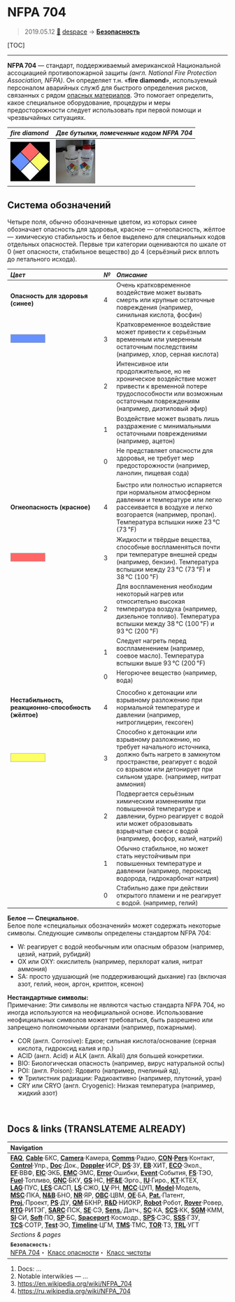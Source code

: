 # NFPA 704
> 2019.05.12 [🚀](../index/index.md) [despace](index.md) → **[Безопасность](qm.md)**

[TOC]

---

**NFPA 704** — стандарт, поддерживаемый американской Национальной ассоциацией противопожарной защиты *(англ. National Fire Protection Association, NFPA)*. Он определяет т.н. «**fire diamond**», используемый персоналом аварийных служб для быстрого определения рисков, связанных с рядом [опасных материалов](qm.md). Это помогает определить, какое специальное оборудование, процедуры и меры предосторожности следует использовать при первой помощи и чрезвычайных ситуациях.

|*fire diamond*|*Две бутылки, помеченные кодом NFPA 704*|
|:--|:--|
|[![](f/safety/nfpa_704_thumb.jpg)](f/safety/nfpa_704.png)|[![](f/safety/nalgene_bottles_thumb.jpg)](f/safety/nalgene_bottles.jpg)|



## Система обозначений
Четыре поля, обычно обозначенные цветом, из которых синее обозначает опасность для здоровья, красное — огнеопасность, жёлтое — химическую стабильность и белое выделено для специальных кодов отдельных опасностей. Первые три категории оцениваются по шкале от 0 (нет опасности, стабильное вещество) до 4 (серьёзный риск вплоть до летального исхода).

|*Цвет*|*№*|*Описание*|
|:--|:--|:--|
|**Опасность для здоровья (синее)**|4|Очень кратковременное воздействие может вызвать смерть или крупные остаточные повреждения (например, синильная кислота, фосфин)|
|![](f/safety/nfpa_704_blue.png)|3|Кратковременное воздействие может привести к серьёзным временным или умеренным остаточным последствиям (например, хлор, серная кислота)|
| |2|Интенсивное или продолжительное, но не хроническое воздействие может привести к временной потере трудоспособности или возможным остаточным повреждениям (например, диэтиловый эфир)|
| |1|Воздействие может вызвать лишь раздражение с минимальными остаточными повреждениями (например, ацетон)|
| |0|Не представляет опасности для здоровья, не требует мер предосторожности (например, ланолин, пищевая сода)|
| | | |
|**Огнеопасность (красное)**|4|Быстро или полностью испаряется при нормальном атмосферном давлении и температуре или легко рассеивается в воздухе и легко возгорается (например, пропан). Температура вспышки ниже 23 ℃ (73 ℉)|
|![](f/safety/nfpa_704_red.png)|3|Жидкости и твёрдые вещества, способные воспламеняться почти при температуре внешней среды (например, бензин). Температура вспышки между 23 ℃ (73 ℉) и 38 ℃ (100 ℉)|
| |2|Для воспламенения необходим некоторый нагрев или относительно высокая температура воздуха (например, дизельное топливо). Температура вспышки между 38 ℃ (100 ℉) и 93 ℃ (200 ℉)|
| |1|Следует нагреть перед воспламенением (например, соевое масло). Температура вспышки выше 93 ℃ (200 ℉)|
| |0|Негорючее вещество (например, вода)|
| | | |
|**Нестабильность, реакционно‑способность (жёлтое)**|4|Способно к детонации или взрывному разложению при нормальной температуре и давлении (например, нитроглицерин, гексоген)|
|![](f/safety/nfpa_704_yellow.png)|3|Способно к детонации или взрывному разложению, но требует начального источника, должно быть нагрето в замкнутом пространстве, реагирует с водой со взрывом или детонирует при сильном ударе. (например, нитрат аммония)|
| |2|Подвергается серьёзным химическим изменениям при повышенной температуре и давлении, бурно реагирует с водой или может образовывать взрывчатые смеси с водой (например, фосфор, калий, натрий)|
| |1|Обычно стабильное, но может стать неустойчивым при повышенных температуре и давлении (например, пероксид водорода, гидрокарбонат натрия)|
| |0|Стабильно даже при действии открытого пламени и не реагирует с водой. (например, гелий)|

**Белое — Специальное.**  
Белое поле «специальных обозначений» может содержать некоторые символы. Следующие символы определены стандартом NFPA 704:

   - W: реагирует с водой необычным или опасным образом (например, цезий, натрий, рубидий)
   - OX или OXY: окислитель (например, перхлорат калия, нитрат аммония)
   - SA: просто удушающий (не поддерживающий дыхание) газ (включая азот, гелий, неон, аргон, криптон, ксенон)

**Нестандартные символы:**  
Примечание: Эти символы не являются частью стандарта NFPA 704, но иногда используются на неофициальной основе. Использование неофициальных символов может требоваться, быть разрешено или запрещено полномочными органами (например, пожарными).
   - COR (англ. Corrosive): Едкое; сильная кислота/основание (серная кислота, гидроксид калия и пр.)
   - ACID (англ. Acid) и ALK (англ. Alkali) для большей конкретики.
   - BIO: Биологическая опасность (например, вирус натуральной оспы)
   - POI: (англ. Poison): Ядовито (например, пчелиный яд),
   - ☢ Трилистник радиации: Радиоактивно (например, плутоний, уран)
   - CRY или CRYO (англ. Cryogenic): Низкая температура (например, жидкий азот)



<p style="page-break-after:always"> </p>

## Docs & links (TRANSLATEME ALREADY)
|Navigation|
|:--|
|**[FAQ](faq.md)**, **[Cable](cable.md)**·БКС, **[Camera](cam.md)**·Камера, **[Comms](comms.md)**·Радио, **[CON](contact.md)·[Pers](person.md)**·Контакт, **[Control](control.md)**·Упр., **[Doc](doc.md)**·Док., **[Doppler](doppler.md)**·ИСР, **[DS](ds.md)**·ЗУ, **[EB](eb.md)**·ХИТ, **[ECO](ecology.md)**·Экол., **[EF](ef.md)**·ВВФ, **[ElC](elc.md)**·ЭКБ, **[EMC](emc.md)**·ЭМС, **[Error](error.md)**·Ошибки, **[Event](event.md)**·События, **[FS](fs.md)**·ТЭО, **[Fuel](fuel.md)**·Топливо, **[GNC](gnc.md)**·БКУ, **[GS](scs.md)**·НС, **[HF&E](hfe.md)**·Эрго., **[IU](iu.md)**·Гиро., **[KT](kt.md)**·КТЕХ, **[LAG](lag.md)**·ПУC, **[LES](les.md)**·САСП, **[LS](ls.md)**·СЖО, **[LV](lv.md)**·РН, **[MCC](mcc.md)**·ЦУП, **[Model](model.md)**·Модель, **[MSC](sc.md)**·ПКА, **[N&B](nnb.md)**·БНО, **[NR](nr.md)**·ЯР, **[OBC](obc.md)**·ЦВМ, **[OE](oe.md)**·БА, **[Pat.](патент.md)**·Патент, **[Proj.](project.md)**·Проект, **[PS](ps.md)**·ДУ, **[QM](qm.md)**·БКНР, **[R&D](rnd.md)**·НИОКР, **[Robot](robotics.md)**·Робот, **[Rover](rover.md)**·Ровер, **[RTG](rtg.md)**·РИТЭГ, **[SARC](sarc.md)**·ПСК, **[SE](se.md)**·СЭ, **[Sens.](sensor.md)**·Датч., **[SC](sc.md)**·КА, **[SCS](scs.md)**·КК, **[SGM](sgm.md)**·КММ, **[SI](si.md)**·СИ, **[Soft](soft.md)**·ПО, **[SP](sp.md)**·БС, **[Spaceport](spaceport.md)**·Космодр., **[SPS](sps.md)**·СЭС, **[SSS](sss.md)**·ГЗУ, **[TCS](tcs.md)**·СОТР, **[Test](test.md)**·ЭО, **[Timeline](timeline.md)**·ЦГМ, **[TMS](tms.md)**·ТМС, **[TOR](tor.md)**·ТЗ, **[TRL](trl.md)**·УГТ|
|*Sections & pages*|
|**`Безопасность:`**<br> [NFPA 704](nfpa_704.md)・ [Класс опасности](danger_goods.md)・ [Класс чистоты](clean_lvl.md)|

   1. Docs: …
   1. Notable interwikies — …
   1. <https://en.wikipedia.org/wiki/NFPA_704>
   1. <https://ru.wikipedia.org/wiki/NFPA_704>

